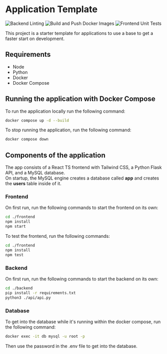 # Application Template

![Backend Linting](https://github.com/michaelc143/AppTemplate/actions/workflows/backend-lint.yml/badge.svg)
![Build and Push Docker Images](https://github.com/michaelc143/AppTemplate/actions/workflows/docker-image.yml/badge.svg)
![Frontend Unit Tests](https://github.com/michaelc143/AppTemplate/actions/workflows/frontend-test.yml/badge.svg)

This project is a starter template for applications to use a base to get a faster start on development.

## Requirements

* Node
* Python
* Docker
* Docker Compose

## Running the application with Docker Compose

To run the application locally run the following command:

```bash
docker compose up -d --build
```

To stop running the application, run the following command:

```bash
docker compose down
```

## Components of the application

The app consists of a React TS frontend with Tailwind CSS, a Python Flask API, and a MySQL database.\
On startup, the MySQL engine creates a database called **app** and creates the **users** table inside of it.

### Frontend

On first run, run the following commands to start the frontend on its own:

```bash
cd ./frontend
npm install
npm start
```

To test the frontend, run the following commands:

```bash
cd ./frontend
npm install
npm test
```

### Backend

On first run, run the following commands to start the backend on its own:

```bash
cd ./backend
pip install -r requirements.txt
python3 ./api/api.py
```

### Database

To get into the database while it's running within the docker compose, run the following command:

```bash
docker exec -it db mysql -u root -p
```

Then use the password in the .env file to get into the database.

